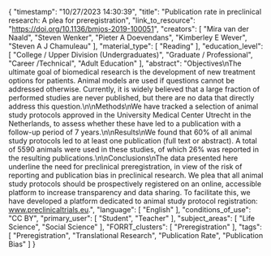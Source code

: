 {
    "timestamp": "10/27/2023 14:30:39",
    "title": "Publication rate in preclinical research: A plea for preregistration",
    "link_to_resource": "https://doi.org/10.1136/bmjos-2019-100051",
    "creators": [
        "Mira van der Naald",
        "Steven Wenker",
        "Pieter A Doevendans",
        "Kimberley E Wever",
        "Steven A J Chamuleau"
    ],
    "material_type": [
        "Reading"
    ],
    "education_level": [
        "College / Upper Division (Undergraduates)",
        "Graduate / Professional",
        "Career /Technical",
        "Adult Education"
    ],
    "abstract": "Objectives\nThe ultimate goal of biomedical research is the development of new treatment options for patients. Animal models are used if questions cannot be addressed otherwise. Currently, it is widely believed that a large fraction of performed studies are never published, but there are no data that directly address this question.\n\nMethods\nWe have tracked a selection of animal study protocols approved in the University Medical Center Utrecht in the Netherlands, to assess whether these have led to a publication with a follow-up period of 7 years.\n\nResults\nWe found that 60% of all animal study protocols led to at least one publication (full text or abstract). A total of 5590 animals were used in these studies, of which 26% was reported in the resulting publications.\n\nConclusions\nThe data presented here underline the need for preclinical preregistration, in view of the risk of reporting and publication bias in preclinical research. We plea that all animal study protocols should be prospectively registered on an online, accessible platform to increase transparency and data sharing. To facilitate this, we have developed a platform dedicated to animal study protocol registration: www.preclinicaltrials.eu.",
    "language": [
        "English"
    ],
    "conditions_of_use": "CC BY",
    "primary_user": [
        "Student",
        "Teacher"
    ],
    "subject_areas": [
        "Life Science",
        "Social Science"
    ],
    "FORRT_clusters": [
        "Preregistration"
    ],
    "tags": [
        "Preregistration",
        "Translational Research",
        "Publication Rate",
        "Publication Bias"
    ]
}